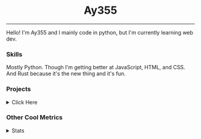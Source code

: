 <h1 align="center"><b>Ay355</b></h1>

---

Hello! I'm Ay355 and I mainly code in python, but I'm currently learning web dev.


### Skills

Mostly Python. Though I'm getting better at JavaScript, HTML, and CSS. And Rust because it's the new thing and it's fun.


### Projects

<details>
 <summary>Click Here</summary>
<br>

 This is probably out of date

[Standle](https://discord.com/oauth2/authorize?client_id=810345494223781899&scope=bot&permissions=8)
 - A multipurpose discord bot for your discord server. Has useful and fun commands for you to mess around with. Made with [discord.py](https://www.github.com/Rapptz/discord.py).

[RoboAy355](https://github.com/Ay-355/RoboAy355)
 - A personal discord bot that I use for random things.

[Asyncdictionary](https://github.com/Ay-355/asyncdictionary)
 - An async wrapper for the freedictionaryAPI. See the README for more info.

 
That's pretty much it, other stuff is closed-source.
 
</details>


### Other Cool Metrics


<details>
<summary>Stats</summary>
<br>
 
<a href="https://github.com/Ay-355">
 <img align="center" src="https://github-readme-stats.vercel.app/api?username=Ay-355&theme=tokyonight&show_icons=true&count_private=true&hide_border=true" />
</a><a href="https://github.com/Ay-355">
  <img align="center" src="https://github-readme-stats.vercel.app/api/top-langs/?username=Ay-355&hide=toml,yaml,cmake&layout=compact&langs_count=8&theme=tokyonight&hide_border=true" />
</a>

 
&nbsp; <!-- Space character to put some space between the different stat types. -->

 
<!--START_SECTION:waka-->
**🐱 My Github Data** 

> 🏆 504 Contributions in the Year 2021
 > 
> 📦 1.2 kB Used in Github's Storage 
 > 
> 🚫 Not Opted to Hire
 > 
> 📜 13 Public Repositories 
 > 
> 🔑 4 Private Repositories  
 > 
**I'm an Early 🐤** 

```text
🌞 Morning    16 commits     █░░░░░░░░░░░░░░░░░░░░░░░░   6.23% 
🌆 Daytime    121 commits    ███████████░░░░░░░░░░░░░░   47.08% 
🌃 Evening    116 commits    ███████████░░░░░░░░░░░░░░   45.14% 
🌙 Night      4 commits      ░░░░░░░░░░░░░░░░░░░░░░░░░   1.56%

```
📅 **I'm Most Productive on Thursday** 

```text
Monday       42 commits     ████░░░░░░░░░░░░░░░░░░░░░   16.34% 
Tuesday      31 commits     ███░░░░░░░░░░░░░░░░░░░░░░   12.06% 
Wednesday    21 commits     ██░░░░░░░░░░░░░░░░░░░░░░░   8.17% 
Thursday     45 commits     ████░░░░░░░░░░░░░░░░░░░░░   17.51% 
Friday       45 commits     ████░░░░░░░░░░░░░░░░░░░░░   17.51% 
Saturday     45 commits     ████░░░░░░░░░░░░░░░░░░░░░   17.51% 
Sunday       28 commits     ██░░░░░░░░░░░░░░░░░░░░░░░   10.89%

```


📊 **This Week I Spent My Time On** 

```text
💬 Programming Languages: 
Rust                     3 hrs 55 mins       █████████████████░░░░░░░░   68.75% 
TOML                     1 hr 8 mins         █████░░░░░░░░░░░░░░░░░░░░   19.94% 
Python                   31 mins             ██░░░░░░░░░░░░░░░░░░░░░░░   9.11% 
PowerShell               7 mins              ░░░░░░░░░░░░░░░░░░░░░░░░░   2.16% 
Other                    0 secs              ░░░░░░░░░░░░░░░░░░░░░░░░░   0.04%

🔥 Editors: 
VS Code                  5 hrs 17 mins       ███████████████████████░░   92.81% 
Notepad++                24 mins             █░░░░░░░░░░░░░░░░░░░░░░░░   7.19%

🐱‍💻 Projects: 
haste-cli                5 hrs 3 mins        ██████████████████████░░░   88.73% 
standle-bot              17 mins             █░░░░░░░░░░░░░░░░░░░░░░░░   5.03% 
RoboAy355                13 mins             █░░░░░░░░░░░░░░░░░░░░░░░░   4.08% 
Unknown Project          7 mins              ░░░░░░░░░░░░░░░░░░░░░░░░░   2.16%

💻 Operating System: 
Windows                  5 hrs 41 mins       █████████████████████████   100.0%

```

**I Mostly Code in Python** 

```text
Python                   7 repos             ███████████████████░░░░░░   77.78% 
HTML                     1 repo              ██░░░░░░░░░░░░░░░░░░░░░░░   11.11% 
C++                      1 repo              ██░░░░░░░░░░░░░░░░░░░░░░░   11.11%

```



 Last Updated on 07/09/2021
<!--END_SECTION:waka-->
</details>
